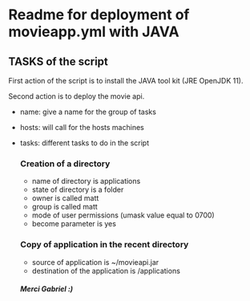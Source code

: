# Readme for deployment of movieapp.yml with JAVA

## TASKS of the script
First action of the script is to install the JAVA tool kit (JRE OpenJDK 11).

Second action is to deploy the movie api.

- name: give a name for the group of tasks
- hosts: will call for the hosts machines
- tasks: different tasks to do in the script
	### Creation of a directory
	- name of directory is applications
	- state of directory is a folder
	- owner is called matt
	- group is called matt
	- mode of user permissions (umask value equal to 0700)
	- become parameter is yes

	### Copy of application in the recent directory
	- source of application is ~/movieapi.jar
	- destination of the application is /applications

	##### Merci Gabriel :)